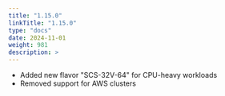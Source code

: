 ```yaml
---
title: "1.15.0"
linkTitle: "1.15.0"
type: "docs"
date: 2024-11-01
weight: 981
description: >
---
```


- Added new flavor "SCS-32V-64" for CPU-heavy workloads
- Removed support for AWS clusters

